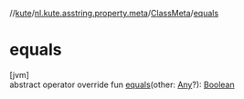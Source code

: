 //[kute](../../../index.md)/[nl.kute.asstring.property.meta](../index.md)/[ClassMeta](index.md)/[equals](equals.md)

# equals

[jvm]\
abstract operator override fun [equals](equals.md)(other: [Any](https://kotlinlang.org/api/latest/jvm/stdlib/kotlin/-any/index.html)?): [Boolean](https://kotlinlang.org/api/latest/jvm/stdlib/kotlin/-boolean/index.html)
